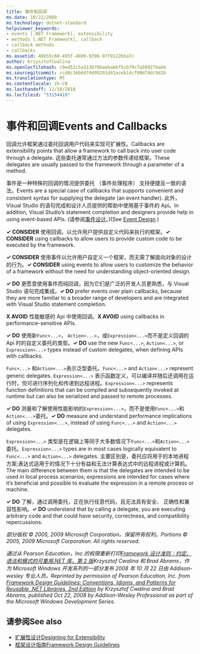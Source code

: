 ```yaml
---
title: 事件和回调
ms.date: 10/22/2008
ms.technology: dotnet-standard
helpviewer_keywords:
- events [.NET Framework], extensibility
- methods [.NET Framework], callback
- callback methods
- callbacks
ms.assetid: 48b55c60-495f-4089-9396-97f9122bba7c
author: KrzysztofCwalina
ms.openlocfilehash: c9ed52c5a313676baeba66f5cb79c7a56927babb
ms.sourcegitcommit: ccd8c36b0d74d99291d41aceb14cf98d74dc9d2b
ms.translationtype: MT
ms.contentlocale: zh-CN
ms.lasthandoff: 12/10/2018
ms.locfileid: "53154419"
---
```

# <a name="events-and-callbacks"></a><span data-ttu-id="d14e6-102">事件和回调</span><span class="sxs-lookup"><span data-stu-id="d14e6-102">Events and Callbacks</span></span>
<span data-ttu-id="d14e6-103">回调允许框架通过委托回调用户代码来实现可扩展性。</span><span class="sxs-lookup"><span data-stu-id="d14e6-103">Callbacks are extensibility points that allow a framework to call back into user code through a delegate.</span></span> <span data-ttu-id="d14e6-104">这些委托通常通过方法的参数传递给框架。</span><span class="sxs-lookup"><span data-stu-id="d14e6-104">These delegates are usually passed to the framework through a parameter of a method.</span></span>  
  
 <span data-ttu-id="d14e6-105">事件是一种特殊的回调的情况提供委托 （事件处理程序） 支持便捷且一致的语法。</span><span class="sxs-lookup"><span data-stu-id="d14e6-105">Events are a special case of callbacks that supports convenient and consistent syntax for supplying the delegate (an event handler).</span></span> <span data-ttu-id="d14e6-106">此外，Visual Studio 的语句完成和设计人员提供的帮助中使用基于事件的 Api。</span><span class="sxs-lookup"><span data-stu-id="d14e6-106">In addition, Visual Studio’s statement completion and designers provide help in using event-based APIs.</span></span> <span data-ttu-id="d14e6-107">(请参阅[事件设计](../../../docs/standard/design-guidelines/event.md)。)</span><span class="sxs-lookup"><span data-stu-id="d14e6-107">(See [Event Design](../../../docs/standard/design-guidelines/event.md).)</span></span>  
  
 <span data-ttu-id="d14e6-108">**✓ CONSIDER** 使用回调，以允许用户提供自定义代码来执行的框架。</span><span class="sxs-lookup"><span data-stu-id="d14e6-108">**✓ CONSIDER** using callbacks to allow users to provide custom code to be executed by the framework.</span></span>  
  
 <span data-ttu-id="d14e6-109">**✓ CONSIDER** 使用事件以允许用户自定义一个框架，而无需了解面向对象的设计的行为。</span><span class="sxs-lookup"><span data-stu-id="d14e6-109">**✓ CONSIDER** using events to allow users to customize the behavior of a framework without the need for understanding object-oriented design.</span></span>  
  
 <span data-ttu-id="d14e6-110">**✓ DO** 更愿意使用事件而纯回调，因为它们是广泛的开发人员更熟悉，与 Visual Studio 语句完成集成。</span><span class="sxs-lookup"><span data-stu-id="d14e6-110">**✓ DO** prefer events over plain callbacks, because they are more familiar to a broader range of developers and are integrated with Visual Studio statement completion.</span></span>  
  
 <span data-ttu-id="d14e6-111">**X AVOID** 性能敏感的 Api 中使用回调。</span><span class="sxs-lookup"><span data-stu-id="d14e6-111">**X AVOID** using callbacks in performance-sensitive APIs.</span></span>  
  
 <span data-ttu-id="d14e6-112">**✓ DO** 使用新`Func<...>`， `Action<...>`，或`Expression<...>`而不是定义回调的 Api 时的自定义委托的类型。</span><span class="sxs-lookup"><span data-stu-id="d14e6-112">**✓ DO** use the new `Func<...>`, `Action<...>`, or `Expression<...>` types instead of custom delegates, when defining APIs with callbacks.</span></span>  
  
 <span data-ttu-id="d14e6-113">`Func<...>` 和`Action<...>`表示泛型委托。</span><span class="sxs-lookup"><span data-stu-id="d14e6-113">`Func<...>` and `Action<...>` represent generic delegates.</span></span> <span data-ttu-id="d14e6-114">`Expression<...>` 表示函数定义，可以编译并随后还调用在运行时，但可进行序列化和传递到远程进程。</span><span class="sxs-lookup"><span data-stu-id="d14e6-114">`Expression<...>` represents function definitions that can be compiled and subsequently invoked at runtime but can also be serialized and passed to remote processes.</span></span>  
  
 <span data-ttu-id="d14e6-115">**✓ DO** 测量和了解使用性能影响的`Expression<...>`，而不是使用`Func<...>`和`Action<...>`委托。</span><span class="sxs-lookup"><span data-stu-id="d14e6-115">**✓ DO** measure and understand performance implications of using `Expression<...>`, instead of using `Func<...>` and `Action<...>` delegates.</span></span>  
  
 <span data-ttu-id="d14e6-116">`Expression<...>` 类型是在逻辑上等同于大多数情况下`Func<...>`和`Action<...>`委托。</span><span class="sxs-lookup"><span data-stu-id="d14e6-116">`Expression<...>` types are in most cases logically equivalent to `Func<...>` and `Action<...>` delegates.</span></span> <span data-ttu-id="d14e6-117">主要区别是，委托应将用于的本地进程方案;表达式适用于的情况下十分有益和无法计算表达式中的远程进程或计算机。</span><span class="sxs-lookup"><span data-stu-id="d14e6-117">The main difference between them is that the delegates are intended to be used in local process scenarios; expressions are intended for cases where it’s beneficial and possible to evaluate the expression in a remote process or machine.</span></span>  
  
 <span data-ttu-id="d14e6-118">**✓ DO** 了解，通过调用委托，正在执行任意代码，且无法具有安全、 正确性和兼容性影响。</span><span class="sxs-lookup"><span data-stu-id="d14e6-118">**✓ DO** understand that by calling a delegate, you are executing arbitrary code and that could have security, correctness, and compatibility repercussions.</span></span>  
  
 <span data-ttu-id="d14e6-119">*部分版权 © 2005, 2009 Microsoft Corporation。保留所有权利。*</span><span class="sxs-lookup"><span data-stu-id="d14e6-119">*Portions © 2005, 2009 Microsoft Corporation. All rights reserved.*</span></span>  
  
 <span data-ttu-id="d14e6-120">*通过从 Pearson Education，Inc.的权限重新打印[Framework 设计准则：约定、 语法和模式的可重用.NET 库，第 2 版](https://www.informit.com/store/framework-design-guidelines-conventions-idioms-and-9780321545619)Krzysztof Cwalina 和 Brad Abrams，作为 Microsoft Windows 开发系列的一部分发布 2008 年 10 月 22 日由 Addison-wesley 专业人员。*</span><span class="sxs-lookup"><span data-stu-id="d14e6-120">*Reprinted by permission of Pearson Education, Inc. from [Framework Design Guidelines: Conventions, Idioms, and Patterns for Reusable .NET Libraries, 2nd Edition](https://www.informit.com/store/framework-design-guidelines-conventions-idioms-and-9780321545619) by Krzysztof Cwalina and Brad Abrams, published Oct 22, 2008 by Addison-Wesley Professional as part of the Microsoft Windows Development Series.*</span></span>  
  
## <a name="see-also"></a><span data-ttu-id="d14e6-121">请参阅</span><span class="sxs-lookup"><span data-stu-id="d14e6-121">See also</span></span>

- [<span data-ttu-id="d14e6-122">扩展性设计</span><span class="sxs-lookup"><span data-stu-id="d14e6-122">Designing for Extensibility</span></span>](../../../docs/standard/design-guidelines/designing-for-extensibility.md)  
- [<span data-ttu-id="d14e6-123">框架设计指南</span><span class="sxs-lookup"><span data-stu-id="d14e6-123">Framework Design Guidelines</span></span>](../../../docs/standard/design-guidelines/index.md)
